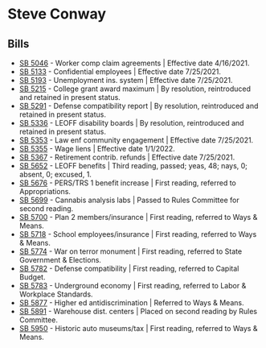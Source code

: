 # Steve Conway
## Bills
* [SB 5046](/bill/2021-22/sb/5046/) - Worker comp claim agreements | Effective date 4/16/2021.
* [SB 5133](/bill/2021-22/sb/5133/) - Confidential employees | Effective date 7/25/2021.
* [SB 5193](/bill/2021-22/sb/5193/) - Unemployment ins. system | Effective date 7/25/2021.
* [SB 5215](/bill/2021-22/sb/5215/) - College grant award maximum | By resolution, reintroduced and retained in present status.
* [SB 5291](/bill/2021-22/sb/5291/) - Defense compatibility report | By resolution, reintroduced and retained in present status.
* [SB 5336](/bill/2021-22/sb/5336/) - LEOFF disability boards | By resolution, reintroduced and retained in present status.
* [SB 5353](/bill/2021-22/sb/5353/) - Law enf community engagement | Effective date 7/25/2021.
* [SB 5355](/bill/2021-22/sb/5355/) - Wage liens | Effective date 1/1/2022.
* [SB 5367](/bill/2021-22/sb/5367/) - Retirement contrib. refunds | Effective date 7/25/2021.
* [SB 5652](/bill/2021-22/sb/5652/) - LEOFF benefits | Third reading, passed; yeas, 48; nays, 0; absent, 0; excused, 1.
* [SB 5676](/bill/2021-22/sb/5676/) - PERS/TRS 1 benefit increase | First reading, referred to Appropriations.
* [SB 5699](/bill/2021-22/sb/5699/) - Cannabis analysis labs | Passed to Rules Committee for second reading.
* [SB 5700](/bill/2021-22/sb/5700/) - Plan 2 members/insurance | First reading, referred to Ways & Means.
* [SB 5718](/bill/2021-22/sb/5718/) - School employees/insurance | First reading, referred to Ways & Means.
* [SB 5774](/bill/2021-22/sb/5774/) - War on terror monument | First reading, referred to State Government & Elections.
* [SB 5782](/bill/2021-22/sb/5782/) - Defense compatibility | First reading, referred to Capital Budget.
* [SB 5783](/bill/2021-22/sb/5783/) - Underground economy | First reading, referred to Labor & Workplace Standards.
* [SB 5877](/bill/2021-22/sb/5877/) - Higher ed antidiscrimination | Referred to Ways & Means.
* [SB 5891](/bill/2021-22/sb/5891/) - Warehouse dist. centers | Placed on second reading by Rules Committee.
* [SB 5950](/bill/2021-22/sb/5950/) - Historic auto museums/tax | First reading, referred to Ways & Means.
